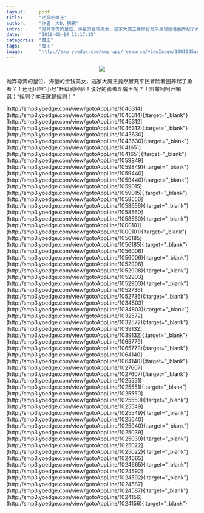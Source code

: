 ```yaml
---
layout:     post
title:      "逆袭吧魔王"
author:     "作者：大D、狒狒"
intro:      "抛弃尊贵的皇位、海量的金钱美女，逃家大魔王竟然冒充平民冒险者圈养起了勇者？！还组团带“小号”升级刷经验！说好的勇者斗魔王呢？！凯撒呵呵开嘲讽：“规则？本王就是规则！”"
date:       "2018-02-14 12:17:15"
categories: "魔王"
tags:       "魔王"
image:      "http://smp.yoedge.com/smp-app/resource/viewImage/1001935appline.png"
---
```

<div style="text-align: center">
<p><img src="http://smp.yoedge.com/smp-app/resource/viewImage/1001935appline.png"/></p>
</div>
<p class="post-meta">
<span>抛弃尊贵的皇位、海量的金钱美女，逃家大魔王竟然冒充平民冒险者圈养起了勇者？！还组团带“小号”升级刷经验！说好的勇者斗魔王呢？！凯撒呵呵开嘲讽：“规则？本王就是规则！”</span>
</p>
[http://smp3.yoedge.com/view/gotoAppLine/1046314](http://smp3.yoedge.com/view/gotoAppLine/1046314){:target="_blank"}
[http://smp3.yoedge.com/view/gotoAppLine/1046312](http://smp3.yoedge.com/view/gotoAppLine/1046312){:target="_blank"}
[http://smp3.yoedge.com/view/gotoAppLine/1043630](http://smp3.yoedge.com/view/gotoAppLine/1043630){:target="_blank"}
[http://smp3.yoedge.com/view/gotoAppLine/1041651](http://smp3.yoedge.com/view/gotoAppLine/1041651){:target="_blank"}
[http://smp3.yoedge.com/view/gotoAppLine/1059849](http://smp3.yoedge.com/view/gotoAppLine/1059849){:target="_blank"}
[http://smp3.yoedge.com/view/gotoAppLine/1059440](http://smp3.yoedge.com/view/gotoAppLine/1059440){:target="_blank"}
[http://smp3.yoedge.com/view/gotoAppLine/1059015](http://smp3.yoedge.com/view/gotoAppLine/1059015){:target="_blank"}
[http://smp3.yoedge.com/view/gotoAppLine/1058656](http://smp3.yoedge.com/view/gotoAppLine/1058656){:target="_blank"}
[http://smp3.yoedge.com/view/gotoAppLine/1058560](http://smp3.yoedge.com/view/gotoAppLine/1058560){:target="_blank"}
[http://smp3.yoedge.com/view/gotoAppLine/1000101](http://smp3.yoedge.com/view/gotoAppLine/1000101){:target="_blank"}
[http://smp3.yoedge.com/view/gotoAppLine/1056185](http://smp3.yoedge.com/view/gotoAppLine/1056185){:target="_blank"}
[http://smp3.yoedge.com/view/gotoAppLine/1056006](http://smp3.yoedge.com/view/gotoAppLine/1056006){:target="_blank"}
[http://smp3.yoedge.com/view/gotoAppLine/1052908](http://smp3.yoedge.com/view/gotoAppLine/1052908){:target="_blank"}
[http://smp3.yoedge.com/view/gotoAppLine/1052903](http://smp3.yoedge.com/view/gotoAppLine/1052903){:target="_blank"}
[http://smp3.yoedge.com/view/gotoAppLine/1052736](http://smp3.yoedge.com/view/gotoAppLine/1052736){:target="_blank"}
[http://smp3.yoedge.com/view/gotoAppLine/1034803](http://smp3.yoedge.com/view/gotoAppLine/1034803){:target="_blank"}
[http://smp3.yoedge.com/view/gotoAppLine/1032572](http://smp3.yoedge.com/view/gotoAppLine/1032572){:target="_blank"}
[http://smp3.yoedge.com/view/gotoAppLine/1039132](http://smp3.yoedge.com/view/gotoAppLine/1039132){:target="_blank"}
[http://smp3.yoedge.com/view/gotoAppLine/1065779](http://smp3.yoedge.com/view/gotoAppLine/1065779){:target="_blank"}
[http://smp3.yoedge.com/view/gotoAppLine/1064140](http://smp3.yoedge.com/view/gotoAppLine/1064140){:target="_blank"}
[http://smp3.yoedge.com/view/gotoAppLine/1027607](http://smp3.yoedge.com/view/gotoAppLine/1027607){:target="_blank"}
[http://smp3.yoedge.com/view/gotoAppLine/1025551](http://smp3.yoedge.com/view/gotoAppLine/1025551){:target="_blank"}
[http://smp3.yoedge.com/view/gotoAppLine/1025550](http://smp3.yoedge.com/view/gotoAppLine/1025550){:target="_blank"}
[http://smp3.yoedge.com/view/gotoAppLine/1025549](http://smp3.yoedge.com/view/gotoAppLine/1025549){:target="_blank"}
[http://smp3.yoedge.com/view/gotoAppLine/1025040](http://smp3.yoedge.com/view/gotoAppLine/1025040){:target="_blank"}
[http://smp3.yoedge.com/view/gotoAppLine/1025039](http://smp3.yoedge.com/view/gotoAppLine/1025039){:target="_blank"}
[http://smp3.yoedge.com/view/gotoAppLine/1025022](http://smp3.yoedge.com/view/gotoAppLine/1025022){:target="_blank"}
[http://smp3.yoedge.com/view/gotoAppLine/1024665](http://smp3.yoedge.com/view/gotoAppLine/1024665){:target="_blank"}
[http://smp3.yoedge.com/view/gotoAppLine/1024592](http://smp3.yoedge.com/view/gotoAppLine/1024592){:target="_blank"}
[http://smp3.yoedge.com/view/gotoAppLine/1024587](http://smp3.yoedge.com/view/gotoAppLine/1024587){:target="_blank"}
[http://smp3.yoedge.com/view/gotoAppLine/1024156](http://smp3.yoedge.com/view/gotoAppLine/1024156){:target="_blank"}


